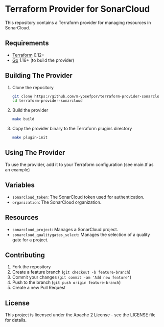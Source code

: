 # Terraform Provider for SonarCloud

This repository contains a Terraform provider for managing resources in SonarCloud.

## Requirements

- [Terraform](https://www.terraform.io/downloads.html) 0.12+
- [Go](https://golang.org/doc/install) 1.16+ (to build the provider)

## Building The Provider

1. Clone the repository
   ```sh
   git clone https://github.com/m-yosefpor/terraform-provider-sonarcloud.git
   cd terraform-provider-sonarcloud
   ```

2. Build the provider
   ```sh
   make build
   ```

3. Copy the provider binary to the Terraform plugins directory
   ```sh
   make plugin-init
   ```

## Using The Provider

To use the provider, add it to your Terraform configuration (see main.tf as an example)

## Variables

- `sonarcloud_token`: The SonarCloud token used for authentication.
- `organization`: The SonarCloud organization.

## Resources

- `sonarcloud_project`: Manages a SonarCloud project.
- `sonarcloud_qualitygates_select`: Manages the selection of a quality gate for a project.

## Contributing

1. Fork the repository
2. Create a feature branch (`git checkout -b feature-branch`)
3. Commit your changes (`git commit -am 'Add new feature'`)
4. Push to the branch (`git push origin feature-branch`)
5. Create a new Pull Request

## License

This project is licensed under the Apache 2 License - see the LICENSE file for details.
